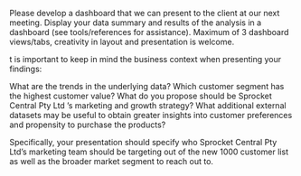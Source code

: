 Please develop a dashboard that we can present to the client at our next meeting. Display your data summary and results of the analysis in a dashboard (see tools/references for assistance).  Maximum of 3 dashboard views/tabs, creativity in layout and presentation is welcome.  

t is important to keep in mind the business context when presenting your findings:

What are the trends in the underlying data?
Which customer segment has the highest customer value?
What do you propose should be Sprocket Central Pty Ltd ’s marketing and growth strategy?
What additional external datasets may be useful to obtain greater insights into customer preferences and propensity to purchase the products?

Specifically, your presentation should specify who Sprocket Central Pty Ltd’s marketing team should be targeting out of the new 1000 customer list as well as the broader market segment to reach out to. 
